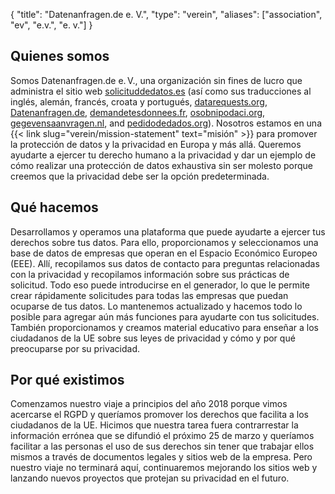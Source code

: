 {
    "title": "Datenanfragen.de e. V.",
    "type": "verein",
    "aliases": ["association", "ev", "e.v.", "e. v."]
}

## Quienes somos

Somos Datenanfragen.de e.&thinsp;V., una organización sin fines de lucro que administra el sitio web [solicituddedatos.es](https://www.solicituddedatos.es) (así como sus traducciones al inglés, alemán, francés, croata y portugués, [datarequests.org](https://www.datarequests.org), [Datenanfragen.de](https://www.datenanfragen.de), [demandetesdonnees.fr](https://www.demandetesdonnees.fr), [osobnipodaci.org](https://www.osobnipodaci.org), [gegevensaanvragen.nl](https://www.gegevensaanvragen.nl), and [pedidodedados.org](https://www.pedidodedados.org/)). Nosotros estamos en una {{< link slug="verein/mission-statement" text="misión" >}} para promover la protección de datos y la privacidad en Europa y más allá. Queremos ayudarte a ejercer tu derecho humano a la privacidad y dar un ejemplo de cómo realizar una protección de datos exhaustiva sin ser molesto porque creemos que la privacidad debe ser la opción predeterminada.

## Qué hacemos

Desarrollamos y operamos una plataforma que puede ayudarte a ejercer tus derechos sobre tus datos. Para ello, proporcionamos y seleccionamos una base de datos de empresas que operan en el Espacio Económico Europeo (EEE). Allí, recopilamos sus datos de contacto para preguntas relacionadas con la privacidad y recopilamos información sobre sus prácticas de solicitud. Todo eso puede introducirse en el generador, lo que le permite crear rápidamente solicitudes para todas las empresas que puedan ocuparse de tus datos. Lo mantenemos actualizado y hacemos todo lo posible para agregar aún más funciones para ayudarte con tus solicitudes. También proporcionamos y creamos material educativo para enseñar a los ciudadanos de la UE sobre sus leyes de privacidad y cómo y por qué preocuparse por su privacidad.

## Por qué existimos

Comenzamos nuestro viaje a principios del año 2018 porque vimos acercarse el RGPD y queríamos promover los derechos que facilita a los ciudadanos de la UE. Hicimos que nuestra tarea fuera contrarrestar la información errónea que se difundió el próximo 25 de marzo y queríamos facilitar a las personas el uso de sus derechos sin tener que trabajar ellos mismos a través de documentos legales y sitios web de la empresa. Pero nuestro viaje no terminará aquí, continuaremos mejorando los sitios web y lanzando nuevos proyectos que protejan su privacidad en el futuro.
